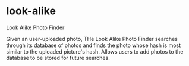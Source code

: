 # look-alike
Look Alike Photo Finder

Given an user-uploaded photo, THe Look Alike Photo Finder searches through its database of photos and finds the photo
whose hash is most similar to the uploaded picture's hash. Allows users to add photos to the database to be stored for future searches.
